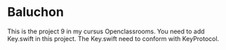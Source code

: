 # Baluchon
This is the project 9 in my cursus Openclassrooms.
You need to add Key.swift in this project.
The Key.swift need to conform with KeyProtocol.
